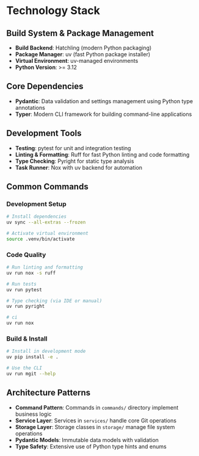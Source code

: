 # Technology Stack

## Build System & Package Management
- **Build Backend**: Hatchling (modern Python packaging)
- **Package Manager**: uv (fast Python package installer)
- **Virtual Environment**: uv-managed environments
- **Python Version**: >= 3.12

## Core Dependencies
- **Pydantic**: Data validation and settings management using Python type annotations
- **Typer**: Modern CLI framework for building command-line applications

## Development Tools
- **Testing**: pytest for unit and integration testing
- **Linting & Formatting**: Ruff for fast Python linting and code formatting
- **Type Checking**: Pyright for static type analysis
- **Task Runner**: Nox with uv backend for automation

## Common Commands

### Development Setup
```bash
# Install dependencies
uv sync --all-extras --frozen

# Activate virtual environment
source .venv/bin/activate
```

### Code Quality
```bash
# Run linting and formatting
uv run nox -s ruff

# Run tests
uv run pytest

# Type checking (via IDE or manual)
uv run pyright

# ci
uv run nox
```

### Build & Install
```bash
# Install in development mode
uv pip install -e .

# Use the CLI
uv run mgit --help
```

## Architecture Patterns
- **Command Pattern**: Commands in `commands/` directory implement business logic
- **Service Layer**: Services in `services/` handle core Git operations
- **Storage Layer**: Storage classes in `storage/` manage file system operations
- **Pydantic Models**: Immutable data models with validation
- **Type Safety**: Extensive use of Python type hints and enums